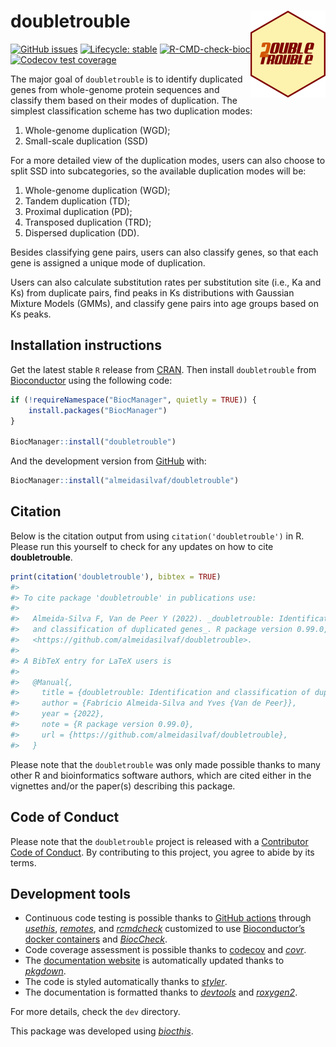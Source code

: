 
<!-- README.md is generated from README.Rmd. Please edit that file -->

# doubletrouble <img src="man/figures/logo.png" align="right" height="139" />

<!-- badges: start -->

[![GitHub
issues](https://img.shields.io/github/issues/almeidasilvaf/doubletrouble)](https://github.com/almeidasilvaf/doubletrouble/issues)
[![Lifecycle:
stable](https://img.shields.io/badge/lifecycle-stable-brightgreen.svg)](https://lifecycle.r-lib.org/articles/stages.html#stable)
[![R-CMD-check-bioc](https://github.com/almeidasilvaf/doubletrouble/workflows/R-CMD-check-bioc/badge.svg)](https://github.com/almeidasilvaf/doubletrouble/actions)
[![Codecov test
coverage](https://codecov.io/gh/almeidasilvaf/doubletrouble/branch/master/graph/badge.svg)](https://codecov.io/gh/almeidasilvaf/doubletrouble?branch=master)
<!-- badges: end -->

The major goal of `doubletrouble` is to identify duplicated genes from
whole-genome protein sequences and classify them based on their modes of
duplication. The simplest classification scheme has two duplication
modes:

1.  Whole-genome duplication (WGD);
2.  Small-scale duplication (SSD)

For a more detailed view of the duplication modes, users can also choose
to split SSD into subcategories, so the available duplication modes will
be:

1.  Whole-genome duplication (WGD);
2.  Tandem duplication (TD);
3.  Proximal duplication (PD);
4.  Transposed duplication (TRD);
5.  Dispersed duplication (DD).

Besides classifying gene pairs, users can also classify genes, so that
each gene is assigned a unique mode of duplication.

Users can also calculate substitution rates per substitution site (i.e.,
Ka and Ks) from duplicate pairs, find peaks in Ks distributions with
Gaussian Mixture Models (GMMs), and classify gene pairs into age groups
based on Ks peaks.

## Installation instructions

Get the latest stable `R` release from
[CRAN](http://cran.r-project.org/). Then install `doubletrouble` from
[Bioconductor](http://bioconductor.org/) using the following code:

``` r
if (!requireNamespace("BiocManager", quietly = TRUE)) {
    install.packages("BiocManager")
}

BiocManager::install("doubletrouble")
```

And the development version from
[GitHub](https://github.com/almeidasilvaf/doubletrouble) with:

``` r
BiocManager::install("almeidasilvaf/doubletrouble")
```

## Citation

Below is the citation output from using `citation('doubletrouble')` in
R. Please run this yourself to check for any updates on how to cite
**doubletrouble**.

``` r
print(citation('doubletrouble'), bibtex = TRUE)
#> 
#> To cite package 'doubletrouble' in publications use:
#> 
#>   Almeida-Silva F, Van de Peer Y (2022). _doubletrouble: Identification
#>   and classification of duplicated genes_. R package version 0.99.0,
#>   <https://github.com/almeidasilvaf/doubletrouble>.
#> 
#> A BibTeX entry for LaTeX users is
#> 
#>   @Manual{,
#>     title = {doubletrouble: Identification and classification of duplicated genes},
#>     author = {Fabrício Almeida-Silva and Yves {Van de Peer}},
#>     year = {2022},
#>     note = {R package version 0.99.0},
#>     url = {https://github.com/almeidasilvaf/doubletrouble},
#>   }
```

Please note that the `doubletrouble` was only made possible thanks to
many other R and bioinformatics software authors, which are cited either
in the vignettes and/or the paper(s) describing this package.

## Code of Conduct

Please note that the `doubletrouble` project is released with a
[Contributor Code of
Conduct](http://bioconductor.org/about/code-of-conduct/). By
contributing to this project, you agree to abide by its terms.

## Development tools

-   Continuous code testing is possible thanks to [GitHub
    actions](https://www.tidyverse.org/blog/2020/04/usethis-1-6-0/)
    through *[usethis](https://CRAN.R-project.org/package=usethis)*,
    *[remotes](https://CRAN.R-project.org/package=remotes)*, and
    *[rcmdcheck](https://CRAN.R-project.org/package=rcmdcheck)*
    customized to use [Bioconductor’s docker
    containers](https://www.bioconductor.org/help/docker/) and
    *[BiocCheck](https://bioconductor.org/packages/3.15/BiocCheck)*.
-   Code coverage assessment is possible thanks to
    [codecov](https://codecov.io/gh) and
    *[covr](https://CRAN.R-project.org/package=covr)*.
-   The [documentation
    website](http://almeidasilvaf.github.io/doubletrouble) is
    automatically updated thanks to
    *[pkgdown](https://CRAN.R-project.org/package=pkgdown)*.
-   The code is styled automatically thanks to
    *[styler](https://CRAN.R-project.org/package=styler)*.
-   The documentation is formatted thanks to
    *[devtools](https://CRAN.R-project.org/package=devtools)* and
    *[roxygen2](https://CRAN.R-project.org/package=roxygen2)*.

For more details, check the `dev` directory.

This package was developed using
*[biocthis](https://bioconductor.org/packages/3.15/biocthis)*.
